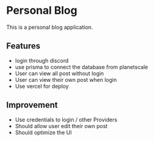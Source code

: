 # Personal Blog

This is a personal blog application.

## Features

- login through discord
- use prisma to connect the database from planetscale
- User can view all post without login
- User can view their own post when login
- Use vercel for deploy

## Improvement

- Use credentials to login / other Providers
- Should allow user edit their own post
- Should optimize the UI
